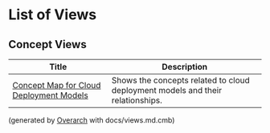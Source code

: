 # List of Views

## Concept Views
| Title | Description |
|---|---|
| [Concept Map for Cloud Deployment Models](concept-view.md) | Shows the concepts related to cloud deployment models and their relationships. |


(generated by [Overarch](https://github.com/soulspace-org/overarch) with docs/views.md.cmb)
